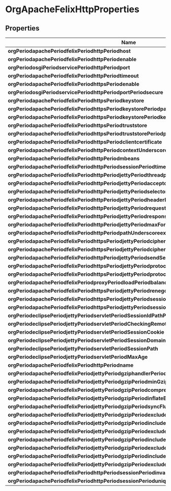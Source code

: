 
# OrgApacheFelixHttpProperties

## Properties
Name | Type | Description | Notes
------------ | ------------- | ------------- | -------------
**orgPeriodapachePeriodfelixPeriodhttpPeriodhost** | [**ConfigNodePropertyString**](ConfigNodePropertyString.md) |  |  [optional]
**orgPeriodapachePeriodfelixPeriodhttpPeriodenable** | [**ConfigNodePropertyBoolean**](ConfigNodePropertyBoolean.md) |  |  [optional]
**orgPeriodosgiPeriodservicePeriodhttpPeriodport** | [**ConfigNodePropertyInteger**](ConfigNodePropertyInteger.md) |  |  [optional]
**orgPeriodapachePeriodfelixPeriodhttpPeriodtimeout** | [**ConfigNodePropertyInteger**](ConfigNodePropertyInteger.md) |  |  [optional]
**orgPeriodapachePeriodfelixPeriodhttpsPeriodenable** | [**ConfigNodePropertyBoolean**](ConfigNodePropertyBoolean.md) |  |  [optional]
**orgPeriodosgiPeriodservicePeriodhttpPeriodportPeriodsecure** | [**ConfigNodePropertyInteger**](ConfigNodePropertyInteger.md) |  |  [optional]
**orgPeriodapachePeriodfelixPeriodhttpsPeriodkeystore** | [**ConfigNodePropertyString**](ConfigNodePropertyString.md) |  |  [optional]
**orgPeriodapachePeriodfelixPeriodhttpsPeriodkeystorePeriodpassword** | [**ConfigNodePropertyString**](ConfigNodePropertyString.md) |  |  [optional]
**orgPeriodapachePeriodfelixPeriodhttpsPeriodkeystorePeriodkeyPeriodpassword** | [**ConfigNodePropertyString**](ConfigNodePropertyString.md) |  |  [optional]
**orgPeriodapachePeriodfelixPeriodhttpsPeriodtruststore** | [**ConfigNodePropertyString**](ConfigNodePropertyString.md) |  |  [optional]
**orgPeriodapachePeriodfelixPeriodhttpsPeriodtruststorePeriodpassword** | [**ConfigNodePropertyString**](ConfigNodePropertyString.md) |  |  [optional]
**orgPeriodapachePeriodfelixPeriodhttpsPeriodclientcertificate** | [**ConfigNodePropertyDropDown**](ConfigNodePropertyDropDown.md) |  |  [optional]
**orgPeriodapachePeriodfelixPeriodhttpPeriodcontextUnderscorepath** | [**ConfigNodePropertyString**](ConfigNodePropertyString.md) |  |  [optional]
**orgPeriodapachePeriodfelixPeriodhttpPeriodmbeans** | [**ConfigNodePropertyBoolean**](ConfigNodePropertyBoolean.md) |  |  [optional]
**orgPeriodapachePeriodfelixPeriodhttpPeriodsessionPeriodtimeout** | [**ConfigNodePropertyInteger**](ConfigNodePropertyInteger.md) |  |  [optional]
**orgPeriodapachePeriodfelixPeriodhttpPeriodjettyPeriodthreadpoolPeriodmax** | [**ConfigNodePropertyInteger**](ConfigNodePropertyInteger.md) |  |  [optional]
**orgPeriodapachePeriodfelixPeriodhttpPeriodjettyPeriodacceptors** | [**ConfigNodePropertyInteger**](ConfigNodePropertyInteger.md) |  |  [optional]
**orgPeriodapachePeriodfelixPeriodhttpPeriodjettyPeriodselectors** | [**ConfigNodePropertyInteger**](ConfigNodePropertyInteger.md) |  |  [optional]
**orgPeriodapachePeriodfelixPeriodhttpPeriodjettyPeriodheaderBufferSize** | [**ConfigNodePropertyInteger**](ConfigNodePropertyInteger.md) |  |  [optional]
**orgPeriodapachePeriodfelixPeriodhttpPeriodjettyPeriodrequestBufferSize** | [**ConfigNodePropertyInteger**](ConfigNodePropertyInteger.md) |  |  [optional]
**orgPeriodapachePeriodfelixPeriodhttpPeriodjettyPeriodresponseBufferSize** | [**ConfigNodePropertyInteger**](ConfigNodePropertyInteger.md) |  |  [optional]
**orgPeriodapachePeriodfelixPeriodhttpPeriodjettyPeriodmaxFormSize** | [**ConfigNodePropertyInteger**](ConfigNodePropertyInteger.md) |  |  [optional]
**orgPeriodapachePeriodfelixPeriodhttpPeriodpathUnderscoreexclusions** | [**ConfigNodePropertyArray**](ConfigNodePropertyArray.md) |  |  [optional]
**orgPeriodapachePeriodfelixPeriodhttpsPeriodjettyPeriodciphersuitesPeriodexcluded** | [**ConfigNodePropertyArray**](ConfigNodePropertyArray.md) |  |  [optional]
**orgPeriodapachePeriodfelixPeriodhttpsPeriodjettyPeriodciphersuitesPeriodincluded** | [**ConfigNodePropertyArray**](ConfigNodePropertyArray.md) |  |  [optional]
**orgPeriodapachePeriodfelixPeriodhttpPeriodjettyPeriodsendServerHeader** | [**ConfigNodePropertyBoolean**](ConfigNodePropertyBoolean.md) |  |  [optional]
**orgPeriodapachePeriodfelixPeriodhttpsPeriodjettyPeriodprotocolsPeriodincluded** | [**ConfigNodePropertyArray**](ConfigNodePropertyArray.md) |  |  [optional]
**orgPeriodapachePeriodfelixPeriodhttpsPeriodjettyPeriodprotocolsPeriodexcluded** | [**ConfigNodePropertyArray**](ConfigNodePropertyArray.md) |  |  [optional]
**orgPeriodapachePeriodfelixPeriodproxyPeriodloadPeriodbalancerPeriodconnectionPeriodenable** | [**ConfigNodePropertyBoolean**](ConfigNodePropertyBoolean.md) |  |  [optional]
**orgPeriodapachePeriodfelixPeriodhttpsPeriodjettyPeriodrenegotiateAllowed** | [**ConfigNodePropertyBoolean**](ConfigNodePropertyBoolean.md) |  |  [optional]
**orgPeriodapachePeriodfelixPeriodhttpsPeriodjettyPeriodsessionPeriodcookiePeriodhttpOnly** | [**ConfigNodePropertyBoolean**](ConfigNodePropertyBoolean.md) |  |  [optional]
**orgPeriodapachePeriodfelixPeriodhttpsPeriodjettyPeriodsessionPeriodcookiePeriodsecure** | [**ConfigNodePropertyBoolean**](ConfigNodePropertyBoolean.md) |  |  [optional]
**orgPeriodeclipsePeriodjettyPeriodservletPeriodSessionIdPathParameterName** | [**ConfigNodePropertyString**](ConfigNodePropertyString.md) |  |  [optional]
**orgPeriodeclipsePeriodjettyPeriodservletPeriodCheckingRemoteSessionIdEncoding** | [**ConfigNodePropertyBoolean**](ConfigNodePropertyBoolean.md) |  |  [optional]
**orgPeriodeclipsePeriodjettyPeriodservletPeriodSessionCookie** | [**ConfigNodePropertyString**](ConfigNodePropertyString.md) |  |  [optional]
**orgPeriodeclipsePeriodjettyPeriodservletPeriodSessionDomain** | [**ConfigNodePropertyString**](ConfigNodePropertyString.md) |  |  [optional]
**orgPeriodeclipsePeriodjettyPeriodservletPeriodSessionPath** | [**ConfigNodePropertyString**](ConfigNodePropertyString.md) |  |  [optional]
**orgPeriodeclipsePeriodjettyPeriodservletPeriodMaxAge** | [**ConfigNodePropertyInteger**](ConfigNodePropertyInteger.md) |  |  [optional]
**orgPeriodapachePeriodfelixPeriodhttpPeriodname** | [**ConfigNodePropertyString**](ConfigNodePropertyString.md) |  |  [optional]
**orgPeriodapachePeriodfelixPeriodjettyPeriodgziphandlerPeriodenable** | [**ConfigNodePropertyBoolean**](ConfigNodePropertyBoolean.md) |  |  [optional]
**orgPeriodapachePeriodfelixPeriodjettyPeriodgzipPeriodminGzipSize** | [**ConfigNodePropertyInteger**](ConfigNodePropertyInteger.md) |  |  [optional]
**orgPeriodapachePeriodfelixPeriodjettyPeriodgzipPeriodcompressionLevel** | [**ConfigNodePropertyInteger**](ConfigNodePropertyInteger.md) |  |  [optional]
**orgPeriodapachePeriodfelixPeriodjettyPeriodgzipPeriodinflateBufferSize** | [**ConfigNodePropertyInteger**](ConfigNodePropertyInteger.md) |  |  [optional]
**orgPeriodapachePeriodfelixPeriodjettyPeriodgzipPeriodsyncFlush** | [**ConfigNodePropertyBoolean**](ConfigNodePropertyBoolean.md) |  |  [optional]
**orgPeriodapachePeriodfelixPeriodjettyPeriodgzipPeriodexcludedUserAgents** | [**ConfigNodePropertyArray**](ConfigNodePropertyArray.md) |  |  [optional]
**orgPeriodapachePeriodfelixPeriodjettyPeriodgzipPeriodincludedMethods** | [**ConfigNodePropertyArray**](ConfigNodePropertyArray.md) |  |  [optional]
**orgPeriodapachePeriodfelixPeriodjettyPeriodgzipPeriodexcludedMethods** | [**ConfigNodePropertyArray**](ConfigNodePropertyArray.md) |  |  [optional]
**orgPeriodapachePeriodfelixPeriodjettyPeriodgzipPeriodincludedPaths** | [**ConfigNodePropertyArray**](ConfigNodePropertyArray.md) |  |  [optional]
**orgPeriodapachePeriodfelixPeriodjettyPeriodgzipPeriodexcludedPaths** | [**ConfigNodePropertyArray**](ConfigNodePropertyArray.md) |  |  [optional]
**orgPeriodapachePeriodfelixPeriodjettyPeriodgzipPeriodincludedMimeTypes** | [**ConfigNodePropertyArray**](ConfigNodePropertyArray.md) |  |  [optional]
**orgPeriodapachePeriodfelixPeriodjettyPeriodgzipPeriodexcludedMimeTypes** | [**ConfigNodePropertyArray**](ConfigNodePropertyArray.md) |  |  [optional]
**orgPeriodapachePeriodfelixPeriodhttpPeriodsessionPeriodinvalidate** | [**ConfigNodePropertyBoolean**](ConfigNodePropertyBoolean.md) |  |  [optional]
**orgPeriodapachePeriodfelixPeriodhttpPeriodsessionPerioduniqueid** | [**ConfigNodePropertyBoolean**](ConfigNodePropertyBoolean.md) |  |  [optional]




